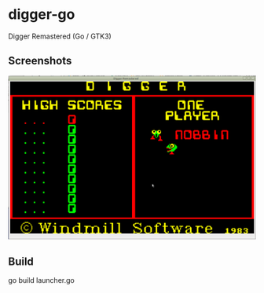 # digger-go
Digger Remastered (Go / GTK3)

## Screenshots
![Screenshot1](/wiki/screenshot1.png?raw=true)

## Build
go build launcher.go

